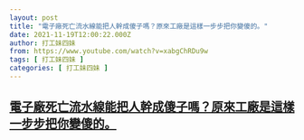 ```yaml
---
layout: post
title: "電子廠死亡流水線能把人幹成傻子嗎？原來工廠是這樣一步步把你變傻的。"
date: 2021-11-19T12:00:22.000Z
author: 打工妹四妹
from: https://www.youtube.com/watch?v=xabgChRDu9w
tags: [ 打工妹四妹 ]
categories: [ 打工妹四妹 ]
---
```

<!--1637323222000-->
[電子廠死亡流水線能把人幹成傻子嗎？原來工廠是這樣一步步把你變傻的。](https://www.youtube.com/watch?v=xabgChRDu9w)
------

<div>

</div>
